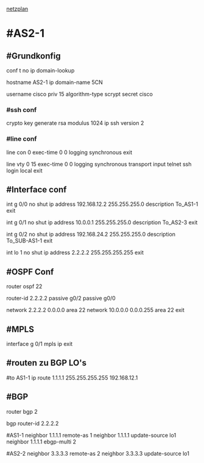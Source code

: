[netzplan](../angabe/netzplan.md)
# #AS2-1

## #Grundkonfig
conf t
no ip domain-lookup

hostname AS2-1
ip domain-name 5CN

username cisco priv 15 algorithm-type scrypt secret cisco

### #ssh conf
crypto key generate rsa modulus 1024
ip ssh version 2


### #line conf

line con 0 
exec-time 0 0
logging synchronous
exit

line vty 0 15
exec-time 0 0
logging synchronous
transport input telnet ssh
login local
exit


## #Interface conf

int g 0/0
  no shut
  ip address 192.168.12.2 255.255.255.0
  description To_AS1-1
  exit

int g 0/1
  no shut
  ip address 10.0.0.1 255.255.255.0
  description To_AS2-3
  exit

int g 0/2
  no shut
  ip address 192.168.24.2 255.255.255.0
  description To_SUB-AS1-1
  exit

int lo 1
  no shut
  ip address 2.2.2.2 255.255.255.255
  exit

## #OSPF Conf

router ospf 22

router-id 2.2.2.2 
passive g0/2
passive g0/0

network 2.2.2.2 0.0.0.0 area 22
network 10.0.0.0 0.0.0.255 area 22
exit


## #MPLS
interface g 0/1
mpls ip
exit

## #routen zu BGP LO's

#to AS1-1
ip route 1.1.1.1 255.255.255.255 192.168.12.1


## #BGP
router bgp 2

bgp router-id 2.2.2.2

#AS1-1
neighbor 1.1.1.1 remote-as 1
neighbor 1.1.1.1 update-source lo1
neighbor 1.1.1.1 ebgp-multi 2

#AS2-2
neighbor 3.3.3.3 remote-as 2
neighbor 3.3.3.3 update-source lo1

